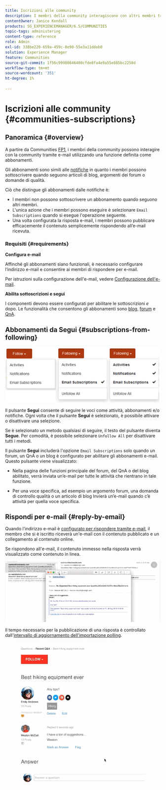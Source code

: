 ```yaml
---
title: Iscrizioni alle community
description: I membri della community interagiscono con altri membri tramite e-mail
contentOwner: Janice Kendall
products: SG_EXPERIENCEMANAGER/6.5/COMMUNITIES
topic-tags: administering
content-type: reference
role: Admin
exl-id: 338be220-659a-459c-8e90-55e3a11ddeb0
solution: Experience Manager
feature: Communities
source-git-commit: 1f56c99980846400cfde8fa4e9a55e885bc2258d
workflow-type: tm+mt
source-wordcount: '351'
ht-degree: 1%

---
```


# Iscrizioni alle community {#communities-subscriptions}

## Panoramica {#overview}

A partire da Communities [FP1](deploy-communities.md#latestfeaturepack), i membri della community possono interagire con la community tramite e-mail utilizzando una funzione definita come abbonamenti.

Gli abbonamenti sono simili alle [notifiche](notifications.md) in quanto i membri possono sottoscrivere quando seguono articoli di blog, argomenti dei forum o domande di qualità.

Ciò che distingue gli abbonamenti dalle notifiche è:

* I membri non possono sottoscrivere un abbonamento quando seguono altri membri.
* L&#39;unica azione che i membri possono eseguire è selezionare `Email Subscriptions` quando si esegue l&#39;operazione seguente.
* Una volta configurata la risposta e-mail, i membri possono pubblicare efficacemente il contenuto semplicemente rispondendo all’e-mail ricevuta.

### Requisiti {#requirements}

**Configura e-mail**

Affinché gli abbonamenti siano funzionali, è necessario configurare l’indirizzo e-mail e consentire ai membri di rispondere per e-mail.

Per istruzioni sulla configurazione dell&#39;e-mail, vedere [Configurazione dell&#39;e-mail](email.md).

**Abilita sottoscrizioni e segui**

I componenti devono essere configurati per abilitare le sottoscrizioni *e* dopo. Le funzionalità che consentono gli abbonamenti sono [blog](blog-feature.md), [forum](forum.md) e [QnA](working-with-qna.md).

## Abbonamenti da Segui {#subscriptions-from-following}

![abbonamento-successivo](assets/subscription-following.png)

Il pulsante **Segui** consente di seguire le voci come attività, abbonamenti e/o notifiche. Ogni volta che il pulsante **Segui** è selezionato, è possibile attivare o disattivare una selezione.

Se è selezionato un metodo qualsiasi di seguire, il testo del pulsante diventa **Segue**. Per comodità, è possibile selezionare `Unfollow All` per disattivare tutti i metodi.

Il pulsante **Segui** includerà l&#39;opzione `Email Subscriptions` solo quando un forum, un QnA o un blog è configurato per abilitare gli abbonamenti e-mail. Questo pulsante viene visualizzato:

* Nella pagina delle funzioni principale del forum, del QnA o del blog abilitato, verrà inviata un’e-mail per tutte le attività che rientrano in tale funzione.

* Per una voce specifica, ad esempio un argomento forum, una domanda di controllo qualità o un articolo di blog Invierà un’e-mail quando c’è attività per quella voce specifica.

## Rispondi per e-mail {#reply-by-email}

Quando l&#39;indirizzo e-mail è [configurato per rispondere tramite e-mail](email.md#configure-polling-importer), il membro che si è iscritto riceverà un&#39;e-mail con il contenuto pubblicato e un collegamento al contenuto online.

Se rispondono all&#39;e-mail, il contenuto immesso nella risposta verrà visualizzato come contenuto in linea.

![risposta e-mail](assets/email-reply.png)

Il tempo necessario per la pubblicazione di una risposta è controllato dall&#39;[intervallo di aggiornamento dell&#39;importazione polling](email.md#configure-polling-importer).

![QA](assets/qa.png)
